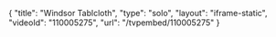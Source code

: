 {
    "title": "Windsor Tablcloth",
    "type": "solo",
    "layout": "iframe-static",
    "videoId": "110005275",
    "url": "\/tvpembed\/110005275"
}